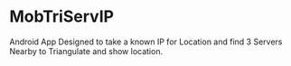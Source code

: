 MobTriServIP
============

Android App Designed to take a known IP for Location and find 3 Servers Nearby to Triangulate and show location.
